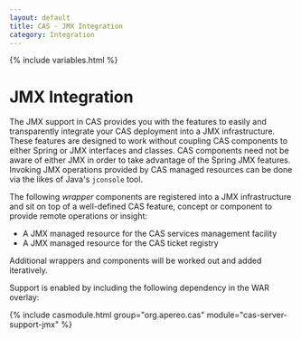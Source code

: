 ```yaml
---
layout: default
title: CAS - JMX Integration
category: Integration
---
```


{% include variables.html %}

# JMX Integration

The JMX support in CAS provides you with the features to easily and transparently integrate your CAS deployment into a JMX infrastructure. These features are 
designed to work without coupling CAS components to either Spring or JMX interfaces and classes. CAS components need not be aware of either JMX in order 
to take advantage of the Spring JMX features. Invoking JMX operations provided by CAS managed resources can be done via the likes of Java's `jconsole` tool.

The following *wrapper* components are registered into a JMX infrastructure and sit on top of a well-defined CAS feature, 
concept or component to provide remote operations or insight:

- A JMX managed resource for the CAS services management facility
- A JMX managed resource for the CAS ticket registry

Additional wrappers and components will be worked out and added iteratively.

Support is enabled by including the following dependency in the WAR overlay:

{% include casmodule.html group="org.apereo.cas" module="cas-server-support-jmx" %}
